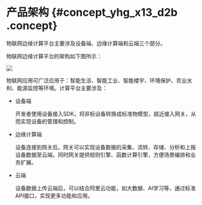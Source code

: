 # 产品架构 {#concept_yhg_x13_d2b .concept}

物联网边缘计算平台主要涉及设备端、边缘计算端和云端三个部分。

物联网边缘计算平台的架构如下图所示：

![](http://static-aliyun-doc.oss-cn-hangzhou.aliyuncs.com/assets/img/14807/15572226116611_zh-CN.png)

物联网应用可广泛应用于：智能生活、智能工业、智能楼宇、环境保护、农业水利、能源监控等环境。计算平台主要涉及：

-   设备端

    开发者使用设备接入SDK，将非标设备转换成标准物模型，就近接入网关，从而实现设备的管理和控制。

-   边缘计算端

    设备连接到网关后，网关可以实现设备数据的采集、流转、存储、分析和上报设备数据至云端，同时网关提供规则引擎、函数计算引擎，方便场景编排和业务扩展。

-   云端

    设备数据上传云端后，可以结合阿里云功能，如大数据、AI学习等，通过标准API接口，实现更多功能和应用。



